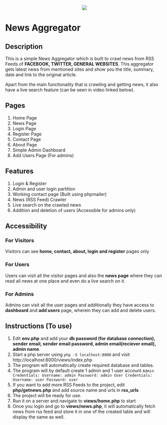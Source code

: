 <p align="center"><img src="images/favicon.ico"></p>

# News Aggregator

## Description
This is a simple News Aggregator which is built to crawl news from RSS Feeds of **FACEBOOK, TWITTER, GENERAL WEBSITES**. This aggregator gets latest news from mentioned sites and show you the title, summary, date and link to the original article.

Apart from the main functionality that is crawling and getting news, it also have a live search feature (can be seen in video linked below). 

## Pages
1. Home Page
2. News Page
3. Login Page
4. Register Page
5. Contact Page
6. About Page
7. Simple Admin Dashboard
8. Add Users Page (For admins)

## Features
1. Login & Register
2. Admin and user login partition
3. Working contact page (Built using phpmailer)
4. News (RSS Feed) Crawler
5. Live search on the crawled news
6. Addition and deletion of users (Accessible for admins only)

## Accessibility

### For Visitors
Visitors can see **home, contact, about, login and register** pages only

### For Users
Users can visit all the visitor pages and also the **news page** where they can read all news at one place and even do a live search on it.

### For Admins
Admins can visit all the user pages and additionally they have access to **dashboard** and **add users** page, wherein they can add and delete users.

## Instructions (To use)


1. Edit **env.php** and add your **db password (for database connection), sender email, sender email password, admin email(reciever email), admin name**.
2. Start a php server using `php -S localhost:8000` and visit http://localhost:8000/views/index.php
3. The program will automatically create required database and tables.
4. The program will by default create 1 admin and 1 user account
    `Admin Credentials:
        Username: admin
        Password: admin
    User Credentials:
        Username: user
        Password: user`
5. If you want to add more RSS Feeds to the project, edit **php/getnews.php** and add source name and urls in **rss_urls**
6. The project will be ready for use.
7. Run it on a server and navigate to **views/home.php** to start
8. Once you login and go to **views/news.php**, it will automatically fetch news from rss feed and store it in one of the created table and will display the same as well.